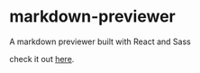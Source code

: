 # markdown-previewer
A markdown previewer built with React and Sass

check it out [here](https://dreamcatcherproject.net/josh/markdown-previewer).
